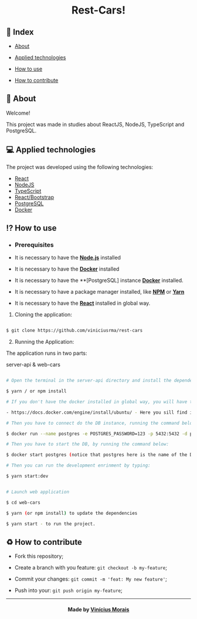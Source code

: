 <h1  align="center">
  Rest-Cars!
</h1>
  
## 📍 Index


- [About](#About)

- [Applied technologies](#applied-technologies)

- [How to use](#how-to-use)

- [How to contribute](#hot-to-contribute)
  

<a  id="about"></a>
## 📑 About

Welcome! 

This project was made in studies about  ReactJS, NodeJS, TypeScript and PostgreSQL.

<a  id="applied-technologies"></a>
## 💻 Applied technologies

The project was developed using the following technologies:

- [React](https://reactjs.org/)
- [NodeJS](https://nodejs.org/en/)
- [TypeScript](hhttps://www.typescriptlang.org/)
- [React/Bootstrap](hhttps://react-bootstrap.github.io/)
- [PostgreSQL](https://www.postgresql.org/)
- [Docker](https://hub.docker.com/)


<a  id="how-to-use"></a>
## ⁉ How to use

- ### **Prerequisites**

- It is necessary to have the **[Node.js](https://nodejs.org/en/)** installed
- It is necessary to have the **[Docker](hhttps://hub.docker.com/)** installed
- It is necessary to have the **[PostgreSQL] instance **[Docker](https://hub.docker.com/_/postgres)** installed.

- It is necessary to have a package manager installed, like **[NPM](https://www.npmjs.com/)** or **[Yarn](https://yarnpkg.com/)**

- It is necessary to have the **[React](https://reactjs.org/)** installed in global way.

1. Cloning the application:

```sh

$ git clone https://github.com/viniciusrma/rest-cars

```

2. Running the Application:

The application runs in two parts:

server-api & web-cars

```sh

# Open the terminal in the server-api directory and install the dependences by typing:

$ yarn / or npm install

# If you don't have the docker installed in global way, you will have to do this to have access to the DB.

- https://docs.docker.com/engine/install/ubuntu/ - Here you sill find instructions to install it on your machine.

# Then you have to connect do the DB instance, running the command below:

$ docker run --name postgres -e POSTGRES_PASSWORD=123 -p 5432:5432 -d postgres

# Then you have to start the DB, by running the command below:

$ docker start postgres (notice that postgres here is the name of the DB, not the technology)

# Then you can run the development enrinment by typing:

$ yarn start:dev


# Launch web application

$ cd web-cars

$ yarn (or npm install) to update the dependencies

$ yarn start - to run the project.

```

<a  id="hot-to-contribute"></a>
## ♻️ How to contribute

- Fork this repository;

- Create a branch with you feature: `git checkout -b my-feature`;

- Commit your changes: `git commit -m 'feat: My new feature'`;

- Push into your: `git push origin my-feature`;

---

<h4  align="center">
Made by <a  href="https://www.linkedin.com/in/viniciusrma/"  target="_blank">Vinícius Morais</a>
</h4>

